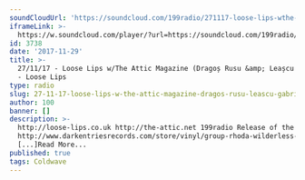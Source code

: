```yaml
---
soundCloudUrl: 'https://soundcloud.com/199radio/271117-loose-lips-wthe-attic-magazine'
iframeLink: >-
  https://w.soundcloud.com/player/?url=https://soundcloud.com/199radio/271117-loose-lips-wthe-attic-magazine&color=00aabb&auto_play=false&hide_related=false&show_comments=true&show_user=true&show_reposts=false
id: 3738
date: '2017-11-29'
title: >-
  27/11/17 - Loose Lips w/The Attic Magazine (Dragoș Rusu &amp; Leașcu Gabriel)
  - Loose Lips
type: radio
slug: 27-11-17-loose-lips-w-the-attic-magazine-dragos-rusu-leascu-gabriel
author: 100
banner: []
description: >-
  http://loose-lips.co.uk http://the-attic.net 199radio Release of the week =
  http://www.darkentriesrecords.com/store/vinyl/group-rhoda-wilderless-lp/
  [...]Read More...
published: true
tags: Coldwave
---
```

